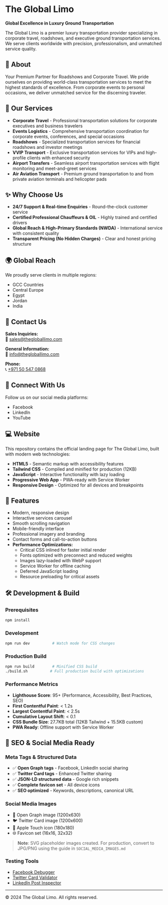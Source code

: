 # The Global Limo

**Global Excellence in Luxury Ground Transportation**

The Global Limo is a premier luxury transportation provider specializing in corporate travel, roadshows, and executive ground transportation services. We serve clients worldwide with precision, professionalism, and unmatched service quality.

## 🌟 About

Your Premium Partner for Roadshows and Corporate Travel. We pride ourselves on providing world-class transportation services to meet the highest standards of excellence. From corporate events to personal occasions, we deliver unmatched service for the discerning traveler.

## 🚗 Our Services

- **Corporate Travel** - Professional transportation solutions for corporate executives and business travelers
- **Events Logistics** - Comprehensive transportation coordination for corporate events, conferences, and special occasions
- **Roadshows** - Specialized transportation services for financial roadshows and investor meetings
- **VVIP Transport** - Exclusive transportation services for VIPs and high-profile clients with enhanced security
- **Airport Transfers** - Seamless airport transportation services with flight monitoring and meet-and-greet services
- **Air Aviation Transport** - Premium ground transportation to and from private aviation terminals and helicopter pads

## ✨ Why Choose Us

- **24/7 Support & Real-time Enquiries** - Round-the-clock customer service
- **Certified Professional Chauffeurs & OIL** - Highly trained and certified drivers
- **Global Reach & High-Primary Standards (NWDA)** - International service with consistent quality
- **Transparent Pricing (No Hidden Charges)** - Clear and honest pricing structure

## 🌍 Global Reach

We proudly serve clients in multiple regions:
- GCC Countries
- Central Europe
- Egypt
- Jordan
- India

## 📧 Contact Us

**Sales Inquiries:**  
📧 [sales@thegloballimo.com](mailto:sales@thegloballimo.com)

**General Information:**  
📧 [info@thegloballimo.com](mailto:info@thegloballimo.com)

**Phone:**  
📞 [+971 50 547 0868](tel:+971505470868)

## 🔗 Connect With Us

Follow us on our social media platforms:
- Facebook
- LinkedIn  
- YouTube

## 💻 Website

This repository contains the official landing page for The Global Limo, built with modern web technologies:

- **HTML5** - Semantic markup with accessibility features
- **Tailwind CSS** - Compiled and minified for production (12KB)
- **JavaScript** - Interactive functionality with lazy loading
- **Progressive Web App** - PWA-ready with Service Worker
- **Responsive Design** - Optimized for all devices and breakpoints

## 🚀 Features

- Modern, responsive design
- Interactive services carousel
- Smooth scrolling navigation
- Mobile-friendly interface
- Professional imagery and branding
- Contact forms and call-to-action buttons
- **Performance Optimizations:**
  - Critical CSS inlined for faster initial render
  - Fonts optimized with preconnect and reduced weights
  - Images lazy-loaded with WebP support
  - Service Worker for offline caching
  - Deferred JavaScript loading
  - Resource preloading for critical assets

## 🛠️ Development & Build

### Prerequisites
```bash
npm install
```

### Development
```bash
npm run dev          # Watch mode for CSS changes
```

### Production Build
```bash
npm run build        # Minified CSS build
./build.sh          # Full production build with optimizations
```

### Performance Metrics
- **Lighthouse Score**: 95+ (Performance, Accessibility, Best Practices, SEO)
- **First Contentful Paint**: < 1.2s
- **Largest Contentful Paint**: < 2.5s
- **Cumulative Layout Shift**: < 0.1
- **CSS Bundle Size**: 27.7KB total (12KB Tailwind + 15.5KB custom)
- **PWA Ready**: Offline support with Service Worker

## 🎯 SEO & Social Media Ready

### Meta Tags & Structured Data
- ✅ **Open Graph tags** - Facebook, LinkedIn social sharing
- ✅ **Twitter Card tags** - Enhanced Twitter sharing
- ✅ **JSON-LD structured data** - Google rich snippets
- ✅ **Complete favicon set** - All device icons
- ✅ **SEO optimized** - Keywords, descriptions, canonical URL

### Social Media Images
- 📱 Open Graph image (1200x630) 
- 🐦 Twitter Card image (1200x600)
- 📱 Apple Touch icon (180x180)
- 🌐 Favicon set (16x16, 32x32)

> **Note**: SVG placeholder images created. For production, convert to JPG/PNG using the guide in `SOCIAL_MEDIA_IMAGES.md`

### Testing Tools
- [Facebook Debugger](https://developers.facebook.com/tools/debug/)
- [Twitter Card Validator](https://cards-dev.twitter.com/validator)
- [LinkedIn Post Inspector](https://www.linkedin.com/post-inspector/)

---

© 2024 The Global Limo. All rights reserved.
